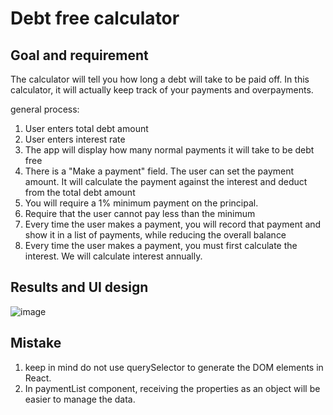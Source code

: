 # Debt free calculator

## Goal and requirement
The calculator will tell you how long a debt will take to be paid off. In this calculator, it will actually keep track of your payments and overpayments.

general process:
1. User enters total debt amount
2. User enters interest rate
3. The app will display how many normal payments it will take to be debt free
4. There is a "Make a payment" field. The user can set the payment amount. It will calculate the payment against the interest and deduct from the total debt amount
5. You will require a 1% minimum payment on the principal.
6. Require that the user cannot pay less than the minimum
7. Every time the user makes a payment, you will record that payment and show it in a list of payments, while reducing the overall balance
8. Every time the user makes a payment, you must first calculate the interest. We will calculate interest annually.

## Results and UI design

![image](https://user-images.githubusercontent.com/86294140/144701663-20deb0f2-7672-4aab-819d-d7825daa9947.png)

## Mistake 

1. keep in mind do not use querySelector to generate the DOM elements in React.
2. In paymentList component, receiving the properties as an object will be easier to manage the data. 


